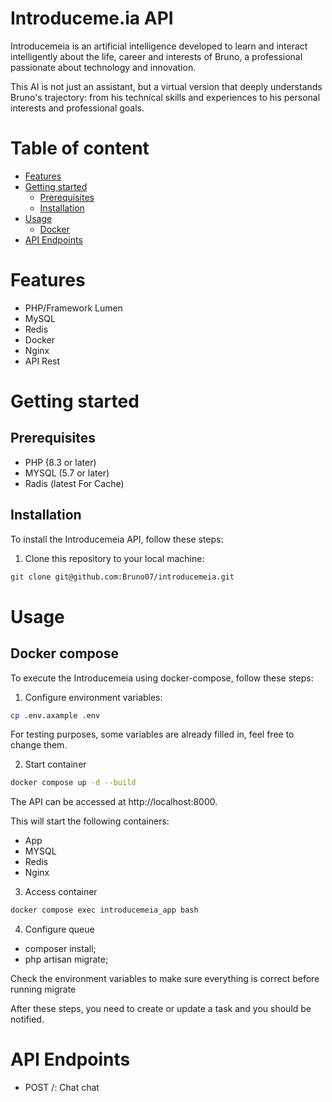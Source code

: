 # Introduceme.ia API
Introducemeia is an artificial intelligence developed to learn and interact intelligently about the life, career and interests of Bruno, a professional passionate about technology and innovation.

This AI is not just an assistant, but a virtual version that deeply understands Bruno's trajectory: from his technical skills and experiences to his personal interests and professional goals.


# Table of content
* [Features](#features)
* [Getting started](#getting-started)
    * [Prerequisites](#prerequisites)
    * [Installation](#installation)
* [Usage](#usage)
    * [Docker](#docker)
* [API Endpoints](#api-endpoints)

# Features
* PHP/Framework Lumen
* MySQL
* Redis
* Docker
* Nginx
* API Rest

# Getting started

## Prerequisites
* PHP (8.3 or later)
* MYSQL (5.7 or later)
* Radis (latest For Cache)

## Installation
To install the Introducemeia API, follow these steps:

1. Clone this repository to your local machine:
```bash
git clone git@github.com:Bruno07/introducemeia.git
```
# Usage

## Docker compose
To execute the Introducemeia using docker-compose, follow these steps:

1. Configure environment variables:

```bash
cp .env.axample .env
```


For testing purposes, some variables are already filled in, feel free to change them.


2. Start container 
```bash
docker compose up -d --build
```

The API can be accessed at http://localhost:8000.


This will start the following containers:
* App
* MYSQL
* Redis
* Nginx

3. Access container
```bash
docker compose exec introducemeia_app bash
```

4. Configure queue

* composer install;
* php artisan migrate;

Check the environment variables to make sure everything is correct before running migrate


After these steps, you need to create or update a task and you should be notified.

# API Endpoints
* POST /: Chat chat
